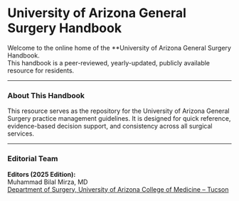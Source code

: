 # University of Arizona General Surgery Handbook  
Welcome to the online home of the **University of Arizona General Surgery Handbook.  
This handbook is a peer-reviewed, yearly-updated, publicly available resource for residents.  

---  

### About This Handbook  

This resource serves as the repository for the University of Arizona General Surgery practice management guidelines. It is designed for quick reference, evidence-based decision support, and consistency across all surgical services.    

---  

### Editorial Team  

**Editors (2025 Edition):**  
Muhammad Bilal Mirza, MD  
[Department of Surgery, University of Arizona College of Medicine – Tucson](https://surgery.arizona.edu)  
